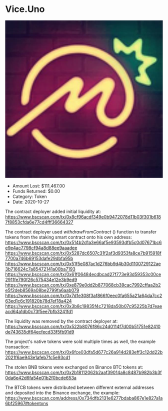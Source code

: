 # Vice.Uno
![Vice.Uno](/rektimages/Vice.Uno.png)
- Amount Lost: $111,467.00
- Funds Returned: $0.00
- Category: Token
- Date: 2020-10-27

The contract deployer added initial liquidity at:  
https://www.bscscan.com/tx/0x8cf96acdf349e0b9472078d11b03f301b6187f8853cfda6e77cd4fff36664327  
  
The contract deployer used _withdrawFromContract_ () function to transfer tokens from the staking smart contract onto his own address:  
https://www.bscscan.com/tx/0x514b2d1a3e66af5e93593dfb5c0d07671bc6e9e4ac7798cf94a8d88ee9aaadee  
https://www.bscscan.com/tx/0x5287dc6507c31f2af3d9353fa8ce7b915918f7700a746b69153dafe29dbfa95b  
https://www.bscscan.com/tx/0x51f5e087ac1d276bb9d4b30d1100729122ae3b716624c7a85472141a00ba7193  
https://www.bscscan.com/tx/0x61f06484ecdbcad27f773e93d59353c00ce2911fe790f26c575434e12e3b9ed9  
https://www.bscscan.com/tx/0xe879e0dd2b877068cb39cac7992cffaa2b2e5f2deb8569a08be2799fa6aab079  
https://www.bscscan.com/tx/0x7d1e308f3af866f0eec0fa655a21a64da7cc263ed1c6c191820b78d7ef18a424  
https://www.bscscan.com/tx/0x3b8c19835f4c7218da50b07c95225b7d7eaeacd64a1db0c73f5ee7bfb3241fd1  
  
The liquidity was removed by the contract deployer at:  
https://www.bscscan.com/tx/0x522b8076f86c24d0114f7d00b51751e82410de743635df64ecfecd33f5fb91d9  
  
The project's native tokens were sold multiple times as well, the example transaction:  
https://www.bscscan.com/tx/0x6fce03dfa5d677c26a914d283eff3c12dd22b2021f6ae943e1afeb7fc5e93cd1  
  
The stolen BNB tokens were exchanged on Binance BTC tokens at:  
https://www.bscscan.com/tx/0x2b18112062b2aaf39014a8c8487b982b3b3f0da6e42d6fa54e01b2f0bcde653a  
  
The BTCB tokens were distributed between different external addresses and deposited into the Binance exchange, the example:  
https://www.bscscan.com/address/0x734dfb2131e6277bdaba867e1e827a1a6bf25967#tokentxns



